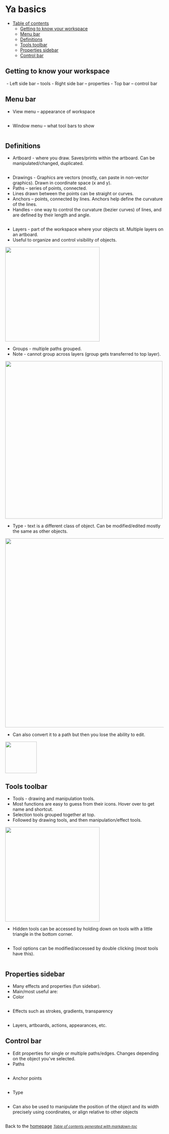 # Ya basics

- [Table of contents](#intro)
  * [Getting to know your workspace](#getting-to-know-your-workspace)
  * [Menu bar](#menu-bar)
  * [Definitions](#definitions)
  * [Tools toolbar](#tools-toolbar)
  * [Properties sidebar](#properties-sidebar)
  * [Control bar](#control-bar)
    
## Getting to know your workspace
<img src="../figs/workspace.png" title=""> 
- Left side bar – tools
- Right side bar – properties 
- Top bar – control bar 

## Menu bar
- View menu – appearance of workspace 
<img src="../figs/view_menu.png" title=""> 

- Window menu – what tool bars to show 
<img src="../figs/window_menu.png" title=""> 

## Definitions 
- Artboard - where you draw. Saves/prints within the artboard. Can be manipulated/changed, duplicated. 
<img src="../figs/artboard.png" title=""> 

- Drawings - Graphics are vectors (mostly, can paste in non-vector graphics). Drawn in coordinate space (x and y). 
- Paths – series of points, connected. 
- Lines drawn between the points can be straight or curves. 
- Anchors – points, connected by lines. Anchors help define the curvature of the lines. 
- Handles – one way to control the curvature (bezier curves) of lines, and are defined by their length and angle. 
<img src="../figs/paths.png" title=""> 

- Layers - part of the workspace where your objects sit. Multiple layers on an artboard. 
- Useful to organize and control visibility of objects.  
<img src="../figs/layers.png"  width="300px" title=""> 

- Groups - multiple paths grouped. 
- Note - cannot group across layers (group gets transferred to top layer).
<img src="../figs/groups.png"  width="500px" title=""> 

- Type - text is a different class of object. Can be modified/edited mostly the same as other objects. 
<img src="../figs/type.png" width="600px" title=""> 

- Can also convert it to a path but then you lose the ability to edit. 
<img src="../figs/type_conv.png" width="100px" title=""> 


## Tools toolbar
- Tools - drawing and manipulation tools. 
- Most functions are easy to guess from their icons. 
Hover over to get name and shortcut. 
- Selection tools grouped together at top. 
- Followed by drawing tools, and then manipulation/effect tools.  
<img src="../figs/tools.png" width="300px" title=""> 

- Hidden tools can be accessed by holding down on tools with a little triangle in the bottom corner. 
<img src="../figs/hiddentools.png" title=""> 

- Tool options can be modified/accessed by double clicking (most tools have this). 
<img src="../figs/options.png" title=""> 

## Properties sidebar
- Many effects and properties (fun sidebar). 
- Main/most useful are: 
- Color
<img src="../figs/colorwheels.png" title=""> 

- Effects such as strokes, gradients, transparency 
<img src="../figs/effects.png" title=""> 

- Layers, artboards, actions, appearances, etc. 


## Control bar 
- Edit properties for single or multiple paths/edges. Changes depending on the object you've selected.
- Paths
<img src="../figs/control_paths.png" title=""> 

- Anchor points 
<img src="../figs/control_points.png" title=""> 

- Type 
<img src="../figs/control_type.png" title=""> 

- Can also be used to manipulate the position of the object and its width precisely using coordinates, or align relative to other objects 
<img src="../figs/control_align.png" title=""> 

 
Back to the [homepage](../README.md)
<small><i><a href='http://ecotrust-canada.github.io/markdown-toc/'>Table of contents generated with markdown-toc</a></i></small>

